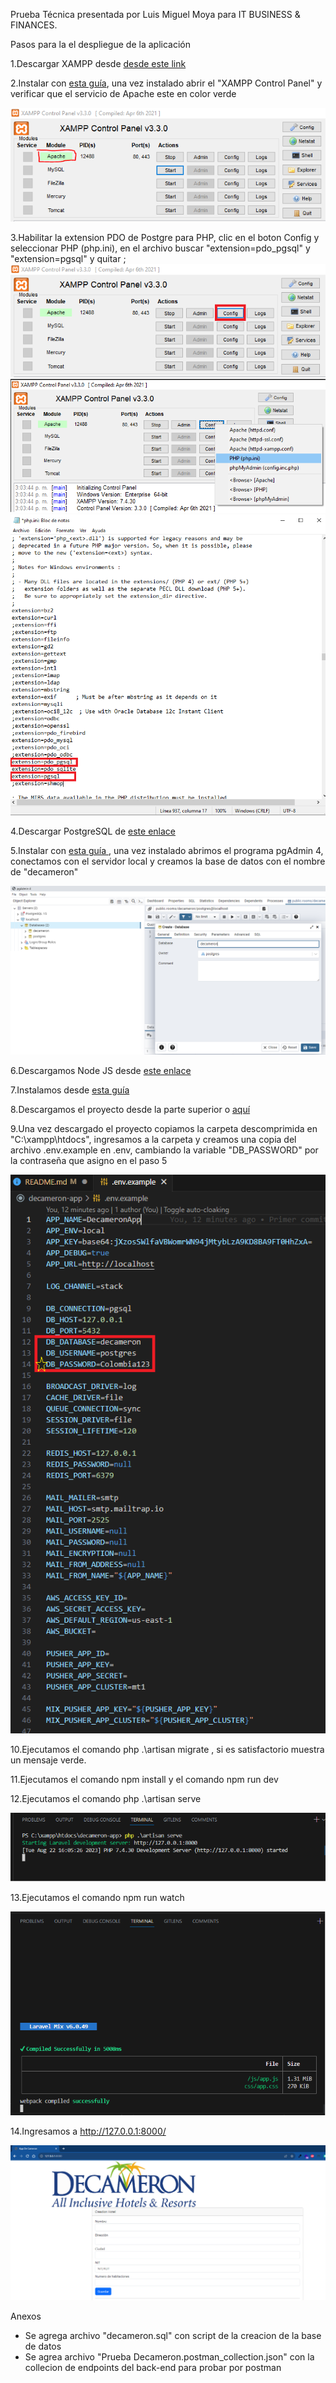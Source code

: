 Prueba Técnica presentada por Luis Miguel Moya para IT BUSINESS & FINANCES.

Pasos para la el despliegue de la aplicación

1.Descargar XAMPP desde <a href="https://sourceforge.net/projects/xampp/files/XAMPP%20Windows/7.4.30/xampp-windows-x64-7.4.30-1-VC15-installer.exe/download">desde este link</a>

2.Instalar con <a href="https://www.wikihow.com/Install-XAMPP-for-Windows">esta guía</a>, una vez instalado abrir el "XAMPP Control Panel" y verificar que el servicio de Apache este en color verde

![Alt text](./public/install/xampp_control_panel.png)

3.Habilitar la extension PDO de Postgre para PHP, clic en el boton Config y seleccionar PHP (php.ini), en el archivo buscar "extension=pdo_pgsql" y "extension=pgsql" y quitar ;
![Alt text](./public/install/config1.png)
![Alt text](./public/install/config2.png)
![Alt text](./public/install/config3.png)

4.Descargar PostgreSQL de <a href="https://www.enterprisedb.com/postgresql-tutorial-resources-training-2?uuid=7b1a8f61-1469-4f8a-959e-e22e97e06691&campaignId=Product_Trial_PostgreSQL_15"> este enlace </a>

5.Instalar con <a href="https://www.postgresqltutorial.com/postgresql-getting-started/install-postgresql/"> esta guía </a>, una vez instalado abrimos el programa pgAdmin 4, conectamos con el servidor local y creamos la base de datos con el nombre de "decameron"

![Alt text](./public/install/config4.png)

6.Descargamos Node JS desde <a href="https://nodejs.org/dist/v18.17.1/node-v18.17.1-x64.msi">este enlace</a>

7.Instalamos desde <a href="https://www.wikihow.com/Install-Node.Js-on-Windows">esta guía</a>

8.Descargamos el proyecto desde la parte superior o <a href="https://github.com/luismoya91/prueba_ITBF/archive/refs/heads/main.zip"> aquí </a>

9.Una vez descargado el proyecto copiamos la carpeta descomprimida en "C:\xampp\htdocs", ingresamos a la carpeta y creamos una copia del archivo .env.example en .env, cambiando la variable "DB_PASSWORD" por la contraseña que asigno en el paso 5

![Alt text](./public/install/config5.png)

10.Ejecutamos el comando <italic> php .\artisan migrate </italic>, si es satisfactorio muestra un mensaje verde.

11.Ejecutamos el comando <italic> npm install </italic> y el comando <italic> npm run dev </italic>

12.Ejecutamos el comando <italic> php .\artisan serve </italic>

![Alt text](./public/install/config6.png)

13.Ejecutamos el comando <italic> npm run watch </italic>

![Alt text](./public/install/config7.png)

14.Ingresamos a http://127.0.0.1:8000/

![Alt text](./public/install/config8.png)


Anexos

- Se agrega archivo "decameron.sql" con script de la creacion de la base de datos
- Se agrea archivo  "Prueba Decameron.postman_collection.json" con la collecion de endpoints del back-end para probar por postman
